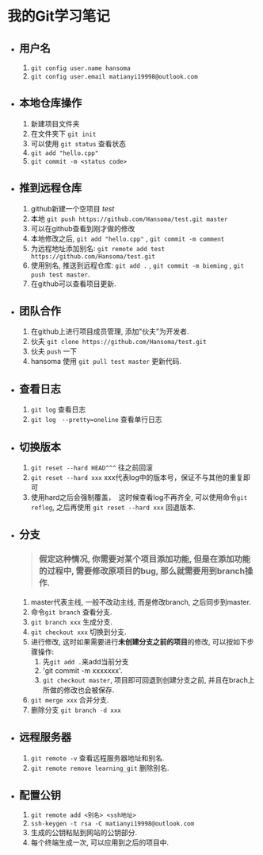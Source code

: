 # 我的Git学习笔记

* ## 用户名
    1. `git config user.name hansoma`
    2. `git config user.email matianyi19998@outlook.com`

* ## 本地仓库操作
    1. 新建项目文件夹
    2. 在文件夹下 `git init`
    3. 可以使用 `git status` 查看状态
    4. `git add "hello.cpp"`
    5. `git commit -m <status code>`
    
* ## 推到远程仓库
    1. github新建一个空项目 *test*
    2. 本地 `git push https://github.com/Hansoma/test.git master`
    3. 可以在github查看到刚才做的修改
    4. 本地修改之后, `git add "hello.cpp"` , `git commit -m comment`
    5. 为远程地址添加别名: `git remote add test https://github.com/Hansoma/test.git`
    6. 使用别名, 推送到远程仓库: `git add .` ,  `git commit -m bieming` , `git push test master`.
    7. 在github可以查看项目更新.

* ## 团队合作
    1. 在github上进行项目成员管理, 添加"伙夫"为开发者.
    2. 伙夫 `git clone https://github.com/Hansoma/test.git`
    3. 伙夫 `push` 一下
    4. hansoma 使用 `git pull test master` 更新代码.
    
* ## 查看日志
    1. `git log` 查看日志
    2. `git log　--pretty=oneline` 查看单行日志

* ## 切换版本
    1. `git reset --hard HEAD^^^` 往之前回滚
    2. `git reset --hard xxx` xxx代表log中的版本号，保证不与其他的重复即可
    3. 使用hard之后会强制覆盖，　这时候查看log不再齐全, 可以使用命令`git reflog`, 之后再使用 `git reset --hard xxx` 回退版本.

* ## 分支
    > ### 假定这种情况, 你需要对某个项目添加功能, 但是在添加功能的过程中, 需要修改原项目的bug, 那么就需要用到branch操作.
    1. master代表主线, 一般不改动主线, 而是修改branch, 之后同步到master.
    2. 命令`git branch` 查看分支.
    3. `git branch xxx` 生成分支.
    4. `git checkout xxx` 切换到分支.
    5. 进行修改, 这时如果需要进行**未创建分支之前的项目**的修改, 可以按如下步骤操作:
        1. 先`git add .`来add当前分支
        2. 'git commit -m xxxxxxx'.
        3. `git checkout master`, 项目即可回退到创建分支之前, 并且在brach上所做的修改也会被保存. 
    6. `git merge xxx` 合并分支.
    7. 删除分支 `git branch -d xxx`

* ## 远程服务器
    1. `git remote -v` 查看远程服务器地址和别名.
    2. `git remote remove learning_git` 删除别名.

* ## 配置公钥
    1. `git remote add <别名> <ssh地址>`
    2. `ssh-keygen -t rsa -C matianyi19998@outlook.com`
    3. 生成的公钥粘贴到网站的公钥部分.
	4. 每个终端生成一次, 可以应用到之后的项目中.
